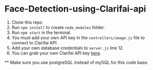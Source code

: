 # Face-Detection-using-Clarifai-api

1. Clone this repo
2. Run `npm install` to create `node_modules` folder.
3. Run `npm start` in the terminal.
4. You must add your own API key in the `controllers/image.js` file to connect to Clarifai API.
5. Add your own database credentials to `server.js` line 12.
6. You can grab your own Clarifai API key [here](https://www.clarifai.com/).
   
   

** Make sure you use postgreSQL instead of mySQL for this code base.

